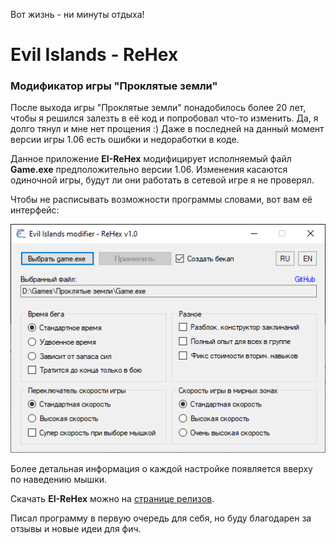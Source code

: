 Вот жизнь - ни минуты отдыха!

# Evil Islands - ReHex
### Модификатор игры "Проклятые земли"

После выхода игры "Проклятые земли" понадобилось более 20 лет, чтобы я решился залезть в её код и попробовал что-то изменить. Да, я долго тянул и мне нет прощения :) Даже в последней на данный момент версии игры 1.06 есть ошибки и недоработки в коде.

Данное приложение **EI-ReHex** модифицирует исполняемый файл **Game.exe** предположительно версии 1.06. Изменения касаются одиночной игры, будут ли они работать в сетевой игре я не проверял.

Чтобы не расписывать возможности программы словами, вот вам её интерфейс:

![v.1.0-image](/EI-ReHex/Images/EI-ReHex-v1.0.png)

Более детальная информация о каждой настройке появляется вверху по наведению мышки.

Скачать **EI-ReHex** можно на [странице релизов](https://github.com/IDizor/EI-ReHex/releases).

Писал программу в первую очередь для себя, но буду благодарен за отзывы и новые идеи для фич.
